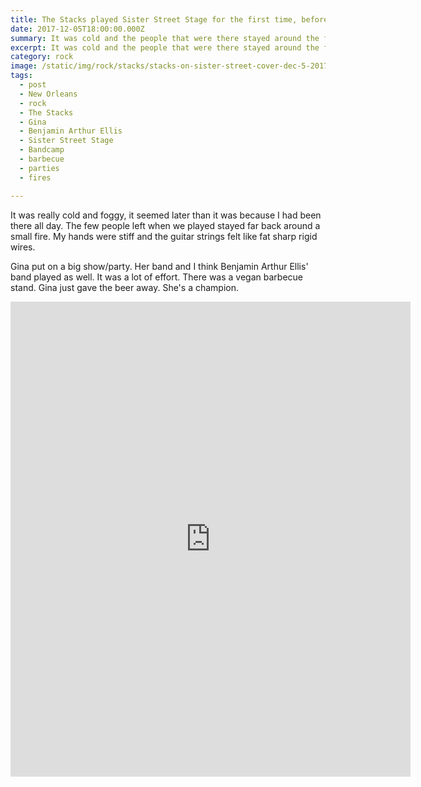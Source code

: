 ```yaml
---
title: The Stacks played Sister Street Stage for the first time, before we named it that.
date: 2017-12-05T18:00:00.000Z
summary: It was cold and the people that were there stayed around the fire.
excerpt: It was cold and the people that were there stayed around the fire.
category: rock
image: /static/img/rock/stacks/stacks-on-sister-street-cover-dec-5-2017.jpg
tags:
  - post 
  - New Orleans
  - rock
  - The Stacks
  - Gina
  - Benjamin Arthur Ellis
  - Sister Street Stage
  - Bandcamp
  - barbecue
  - parties
  - fires

---
```


It was really cold and foggy, it seemed later than it was because I had been there all day. The few people left when we played stayed far back around a small fire. My hands were stiff and the guitar strings felt like fat sharp rigid wires.

Gina put on a big show/party. Her band and I think Benjamin Arthur Ellis' band played as well. It was a lot of effort. There was a vegan barbecue stand. Gina just gave the beer away. She's a champion.


<iframe style="border: 0; width: 640px; height: 760px;" src="https://bandcamp.com/EmbeddedPlayer/album=3752344689/size=large/bgcol=ffffff/linkcol=0687f5/tracklist=false/transparent=true/" seamless><a href="https://thestacksnola.bandcamp.com/album/on-sister-street">On Sister Street by The Stacks</a></iframe>